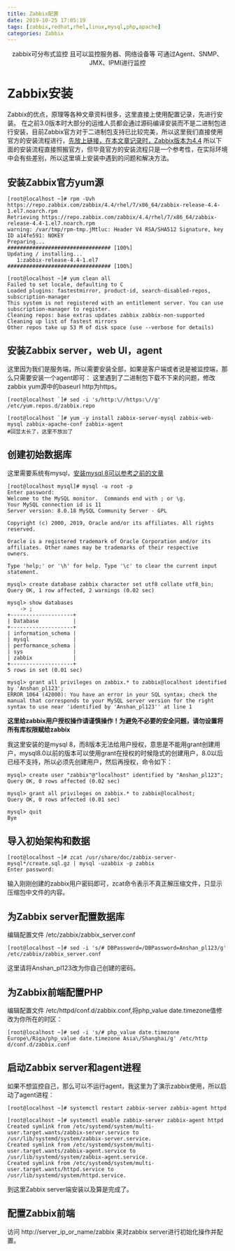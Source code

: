 ```yaml
---
title: Zabbix配置
date: 2019-10-25 17:05:19
tags: [zabbix,redhat,rhel,linux,mysql,php,apache]
categories: Zabbix
---
```


<center>
zabbix可分布式监控
且可以监控服务器、网络设备等
可通过Agent、SNMP、JMX、IPMI进行监控
</center>
<!--more-->

# Zabbix安装
Zabbix的优点，原理等各种文章资料很多，这里直接上使用配置记录，先进行安装。
在之前3.0版本时大部分的运维人员都会通过源码编译安装而不是二进制包进行安装，目前Zabbix官方对于二进制包支持已比较完美，所以这里我们直接使用官方的安装流程进行，[先放上链接，在本文章记录时，Zabbix版本为4.4](https://www.zabbix.com/cn/download?zabbix=4.4&os_distribution=red_hat_enterprise_linux&os_version=7&db=mysql)
所以下面的安装流程直接照搬官方，但毕竟官方的安装流程只是一个参考性，在实际环境中会有些差别，所以这里填上安装中遇到的问题和解决方法。
## 安装Zabbix官方yum源
```
[root@localhost ~]# rpm -Uvh https://repo.zabbix.com/zabbix/4.4/rhel/7/x86_64/zabbix-release-4.4-1.el7.noarch.rpm
Retrieving https://repo.zabbix.com/zabbix/4.4/rhel/7/x86_64/zabbix-release-4.4-1.el7.noarch.rpm
warning: /var/tmp/rpm-tmp.jMtluc: Header V4 RSA/SHA512 Signature, key ID a14fe591: NOKEY
Preparing...                          ################################# [100%]
Updating / installing...
   1:zabbix-release-4.4-1.el7         ################################# [100%]

[root@localhost ~]# yum clean all
Failed to set locale, defaulting to C
Loaded plugins: fastestmirror, product-id, search-disabled-repos, subscription-manager
This system is not registered with an entitlement server. You can use subscription-manager to register.
Cleaning repos: base extras updates zabbix zabbix-non-supported
Cleaning up list of fastest mirrors
Other repos take up 53 M of disk space (use --verbose for details)
```

## 安装Zabbix server，web UI，agent
这里因为我们是服务端，所以需要安装全部，如果是客户端或者说是被监控端，那么只需要安装一个agent即可：
这里遇到了二进制包下载不下来的问题，修改zabbix yum源中的baseurl http为https。
```
[root@localhost `]# sed -i 's/http:\//https:\//g' /etc/yum.repos.d/zabbix.repo

[root@localhost `]# yum -y install zabbix-server-mysql zabbix-web-mysql zabbix-apache-conf zabbix-agent
#回显太长了，这里不放出了
```

## 创建初始数据库
这里需要系统有mysql，[安装mysql 8可以参考之前的文章](https://blog.lpxin.com/2019/10/21/rhel7%E4%B8%8A%E9%85%8D%E7%BD%AEMysql-8/)
```
[root@localhost mysql]# mysql -u root -p
Enter password:
Welcome to the MySQL monitor.  Commands end with ; or \g.
Your MySQL connection id is 11
Server version: 8.0.18 MySQL Community Server - GPL

Copyright (c) 2000, 2019, Oracle and/or its affiliates. All rights reserved.

Oracle is a registered trademark of Oracle Corporation and/or its
affiliates. Other names may be trademarks of their respective
owners.

Type 'help;' or '\h' for help. Type '\c' to clear the current input statement.

mysql> create database zabbix character set utf8 collate utf8_bin;
Query OK, 1 row affected, 2 warnings (0.02 sec)

mysql> show databases
    -> ;
+--------------------+
| Database           |
+--------------------+
| information_schema |
| mysql              |
| performance_schema |
| sys                |
| zabbix             |
+--------------------+
5 rows in set (0.01 sec)

mysql> grant all privileges on zabbix.* to zabbix@localhost identified by 'Anshan_pl123';
ERROR 1064 (42000): You have an error in your SQL syntax; check the manual that corresponds to your MySQL server version for the right syntax to use near 'identified by 'Anshan_pl123'' at line 1
```
**这里给zabbix用户授权操作请谨慎操作！为避免不必要的安全问题，请勿设置将所有库权限赋给zabbix**

我这里安装的是mysql 8，而8版本无法给用户授权，意思是不能用grant创建用户，mysql8.0以前的版本可以使用grant在授权的时候隐式的创建用户，8.0以后已经不支持，所以必须先创建用户，然后再授权，命令如下：
```
mysql> create user "zabbix"@"localhost" identified by "Anshan_pl123";
Query OK, 0 rows affected (0.02 sec)

mysql> grant all privileges on zabbix.* to zabbix@localhost;
Query OK, 0 rows affected (0.01 sec)

mysql> quit
Bye
```

## 导入初始架构和数据
```
[root@localhost ~]# zcat /usr/share/doc/zabbix-server-mysql*/create.sql.gz | mysql -uzabbix -p zabbix
Enter password:
```
输入刚刚创建的zabbix用户密码即可，zcat命令表示不真正解压缩文件，只显示压缩包中文件的内容。

## 为Zabbix server配置数据库
编辑配置文件 /etc/zabbix/zabbix_server.conf
```
[root@localhost ~]# sed -i 's/# DBPassword=/DBPassword=Anshan_pl123/g' /etc/zabbix/zabbix_server.conf
```
这里请将Anshan_pl123改为你自己创建的密码。

## 为Zabbix前端配置PHP
编辑配置文件 /etc/httpd/conf.d/zabbix.conf,将php_value date.timezone值修改为你所在的时区：
```
[root@localhost ~]# sed -i 's/# php_value date.timezone Europe\/Riga/php_value date.timezone Asia\/Shanghai/g' /etc/http
d/conf.d/zabbix.conf
```

## 启动Zabbix server和agent进程
如果不想监控自己，那么可以不运行agent，我这里为了演示zabbix使用，所以启动了agent进程：
```
[root@localhost ~]# systemctl restart zabbix-server zabbix-agent httpd

[root@localhost ~]# systemctl enable zabbix-server zabbix-agent httpd
Created symlink from /etc/systemd/system/multi-user.target.wants/zabbix-server.service to /usr/lib/systemd/system/zabbix-server.service.
Created symlink from /etc/systemd/system/multi-user.target.wants/zabbix-agent.service to /usr/lib/systemd/system/zabbix-agent.service.
Created symlink from /etc/systemd/system/multi-user.target.wants/httpd.service to /usr/lib/systemd/system/httpd.service.
```
到这里Zabbix server端安装以及算是完成了。

## 配置Zabbix前端
访问 http://server_ip_or_name/zabbix 来对zabbix server进行初始化操作并配置。


